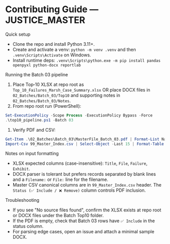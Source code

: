 # Contributing Guide — JUSTICE_MASTER

Quick setup

- Clone the repo and install Python 3.11+.
- Create and activate a venv: `python -m venv .venv` and then `.venv\Scripts\Activate` on Windows.
- Install runtime deps: `.venv\Scripts\python.exe -m pip install pandas openpyxl python-docx reportlab`

Running the Batch 03 pipeline

1. Place Top‑10 XLSX at repo root as `Top_10_Failures_Marsh_Case_Summary.xlsx` OR place
	DOCX files in `02_Batches/Batch_03/Top10` and supporting notes in
	`02_Batches/Batch_03/Notes`.
1. From repo root run (PowerShell):

```powershell
Set-ExecutionPolicy -Scope Process -ExecutionPolicy Bypass -Force
.\top10_pipeline.ps1 -Batch 03
```

1. Verify PDF and CSV:

```powershell
Get-Item .\02_Batches\Batch_03\MasterFile_Batch_03.pdf | Format-List Name,Length,LastWriteTime
Import-Csv 99_Master_Index.csv | Select-Object -Last 15 | Format-Table -AutoSize
```

Notes on input formatting

- XLSX expected columns (case-insensitive): `Title`, `File`, `Failure`, `Exhibit`.
- DOCX parser is tolerant but prefers records separated by blank lines and a `Filename:` or `File:` line for the filename.
- Master CSV canonical columns are in `99_Master_Index.csv` header. The `Status (✅ Include / ❌ Remove)` column controls PDF inclusion.

Troubleshooting

- If you see "No source files found", confirm the XLSX exists at repo root or DOCX files under the Batch Top10 folder.
- If the PDF is empty, check that Batch 03 rows have `✅ Include` in the status column.
- For parsing edge cases, open an issue and attach a minimal sample DOCX.
